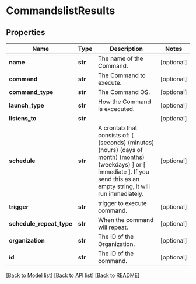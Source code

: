 # CommandslistResults

## Properties
Name | Type | Description | Notes
------------ | ------------- | ------------- | -------------
**name** | **str** | The name of the Command. | [optional] 
**command** | **str** | The Command to execute. | [optional] 
**command_type** | **str** | The Command OS. | [optional] 
**launch_type** | **str** | How the Command is excecuted. | [optional] 
**listens_to** | **str** |  | [optional] 
**schedule** | **str** | A crontab that consists of: [ (seconds) (minutes) (hours) (days of month) (months) (weekdays) ] or [ immediate ]. If you send this as an empty string, it will run immediately.  | [optional] 
**trigger** | **str** | trigger to execute command. | [optional] 
**schedule_repeat_type** | **str** | When the command will repeat. | [optional] 
**organization** | **str** | The ID of the Organization. | [optional] 
**id** | **str** | The ID of the command. | [optional] 

[[Back to Model list]](../README.md#documentation-for-models) [[Back to API list]](../README.md#documentation-for-api-endpoints) [[Back to README]](../README.md)



